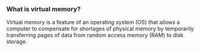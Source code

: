 ### What is virtual memory?
Virtual memory is a feature of an operating system (OS) that allows a computer to compensate for shortages of physical memory by temporarily transferring pages of data from random access memory (RAM) to disk storage.